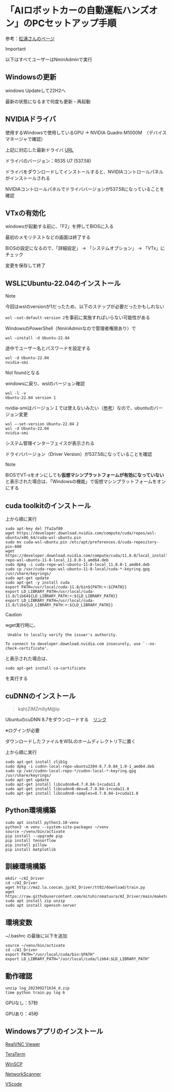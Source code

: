 # 「AIロボットカーの自動運転ハンズオン」のPCセットアップ手順

参考：[松浦さんのページ](http://ma2.la.coocan.jp/AI_Driver/webot/view.cgi?fname=../tt02/windows.txt&fsize=5)


> [!IMPORTANT]
> 
> 以下はすべてユーザーはNmiriAdminで実行
> 

## Windowsの更新

windows Updateして22H2へ

最新の状態になるまで何度も更新・再起動

## NVIDIAドライバ

使用するWindowsで使用しているGPU → NVIDIA Quadro M1000M　（デバイスマネージャで確認）

上記に対応した最新ドライバ [URL](https://www.nvidia.co.jp/download/driverResults.aspx/212706/jp)

ドライバのバージョン：R535 U7 (537.58)

ドライバをダウンロードしてインストールすると、NVIDIAコントロールパネルがインストールされる

NVIDIAコントロールパネルでドライババージョンが537.58になっていることを確認

## VTxの有効化

windowsが起動する前に、「F2」を押してBIOSに入る

最初のメモリテストなどの画面は終了する

BIOSの設定になるので、「詳細設定」 → 「システムオプション」 → 「VTx」にチェック

変更を保存して終了

## WSLにUbuntu-22.04のインストール

> [!NOTE]
> 
> 今回はwslのversionが1だったため、以下のステップが必要だったかもしれない
>
> ```wsl —set-default-version 2```を事前に実施すればいらない可能性がある
> 

WindowsのPowerShell（NmiriAdminなので管理者権限あり）で

```
wsl —install -d Ubuntu-22.04
```

途中でユーザー名とパスワードを設定する

```
wsl -d Ubuntu-22.04
nvidia-smi
```

Not foundとなる

windowsに戻り、wslのバージョン確認
```
wsl -l -v
Ubuntu-22.04 version 1
```

nvidia-smiはバージョン１では使えないみたい（[参考](https://docs.nvidia.com/cuda/wsl-user-guide/index.html#known-limitations)）なので、ubuntuのバージョン変更
```
wsl —-set-version Ubuntu-22.04 2
wsl -d Ubuntu-22.04
nvidia-smi
```

システム管理インターフェイスが表示される

ドライババージョン（Driver Version）が537.58になっていることを確認

> [!NOTE]
>
> BIOSでVT-xをオンにしても**仮想マシンプラットフォームが有効になっていない**と表示された場合は、「Windowsの機能」で仮想マシンプラットフォームをオンにする

## cuda toolkitのインストール

上から順に実行

```
sudo apt-key del 7fa2af80
wget https://developer.download.nvidia.com/compute/cuda/repos/wsl-ubuntu/x86_64/cuda-wsl-ubuntu.pin
sudo mv cuda-wsl-ubuntu.pin /etc/apt/preferences.d/cuda-repository-pin-600
wget https://developer.download.nvidia.com/compute/cuda/11.8.0/local_installers/cuda-repo-wsl-ubuntu-11-8-local_11.8.0-1_amd64.deb
sudo dpkg -i cuda-repo-wsl-ubuntu-11-8-local_11.8.0-1_amd64.deb
sudo cp /var/cuda-repo-wsl-ubuntu-11-8-local/cuda-*-keyring.gpg /usr/share/keyrings/
sudo apt-get update
sudo apt-get -y install cuda
export PATH=/usr/local/cuda-11.8/bin${PATH:+:${PATH}}
export LD_LIBRARY_PATH=/usr/local/cuda-11.8/lib64${LD_LIBRARY_PATH:+:${LD_LIBRARY_PATH}}
export LD_LIBRARY_PATH=/usr/local/cuda-11.8/lib${LD_LIBRARY_PATH:+:${LD_LIBRARY_PATH}}
```

> [!CAUTION]
>
> wget実行時に、
>
> ```
>  Unable to locally verify the issuer's authority.
>
> To connect to developer.download.nvidia.com insecurely, use `--no-check-certificate'.
> ```
>
> と表示された場合は、
>
> ```sudo apt-get install ca-cartificate```
>
> を実行する

## cuDNNのインストール

> kqh)ZiMZm8yM@ip

UbuntuのcuDNN 8.7をダウンロードする　[リンク](https://developer.nvidia.com/downloads/c118-cudnn-local-repo-ubuntu2204-8708410-1amd64deb)

※ログインが必要

ダウンロードしたファイルをWSLのホームディレクトリ下に置く


上から順に実行
```
sudo apt-get install zlib1g
sudo dpkg -i cudnn-local-repo-ubuntu2204-8.7.0.84_1.0-1_amd64.deb
sudo cp /var/cudnn-local-repo-*/cudnn-local-*-keyring.gpg /usr/share/keyrings/
sudo apt-get update
sudo apt-get install libcudnn8=8.7.0.84-1+cuda11.8
sudo apt-get install libcudnn8-dev=8.7.0.84-1+cuda11.8
sudo apt-get install libcudnn8-samples=8.7.0.84-1+cuda11.8
```

## Python環境構築
```
sudo apt install python3.10-venv
python3 -m venv --system-site-packages ~/venv
source ~/venv/bin/activate
pip install --upgrade pip
pip install tensorflow
pip install pillow
pip install matplotlib
```

## 訓練環境構築
```
mkdir ~/AI_Driver
cd ~/AI_Driver
wget http://ma2.la.coocan.jp/AI_Driver/tt02/download/train.py
wget https://raw.githubusercontent.com/mituhiromatuura/AI_Driver/main/maketensor.py
sudo apt install zip unzip
sudo apt install openssh-server
```

## 環境変数

~/.bashrc の最後に以下を追加
```
source ~/venv/bin/activate
cd ~/AI_Driver
export PATH="/usr/local/cuda/bin:$PATH"
export LD_LIBRARY_PATH="/usr/local/cuda/lib64:$LD_LIBRARY_PATH"
```

## 動作確認


```
unzip log_202309271634_d.zip
time python train.py log 6
```

GPUなし：57秒

GPUあり：45秒

## Windowsアプリのインストール

[RealVNC Viewer](https://www.realvnc.com/en/connect/download/viewer/)

[TeraTerm](https://ttssh2.osdn.jp/)

[WinSCP](https://winscp.net/eng/docs/lang:jp)

[NetworkScanner](https://www.softperfect.com/products/networkscanner/)

[VScode](https://code.visualstudio.com/)

